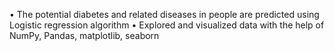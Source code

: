 •	The potential diabetes and related diseases in people are predicted using Logistic regression algorithm 
•	Explored and visualized data with the help of NumPy, Pandas, matplotlib, seaborn

